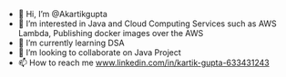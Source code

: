 - 👋 Hi, I’m @Akartikgupta
- 👀 I’m interested in Java and Cloud Computing Services such as AWS Lambda, Publishing docker images over the AWS 
- 🌱 I’m currently learning DSA
- 💞️ I’m looking to collaborate on Java Project
- 📫 How to reach me www.linkedin.com/in/kartik-gupta-633431243

<!---
Akartikgupta/Akartikgupta is a ✨ special ✨ repository because its `README.md` (this file) appears on your GitHub profile.
You can click the Preview link to take a look at your changes.
--->
